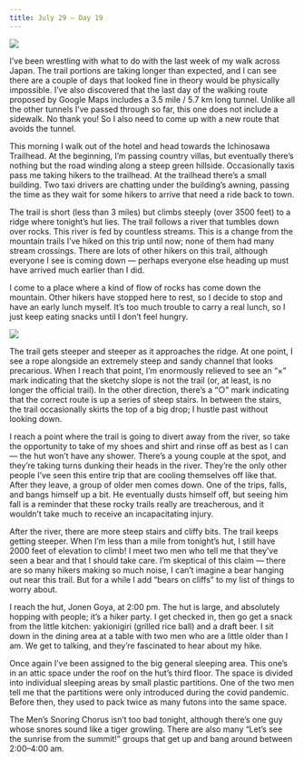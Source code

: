 ```yaml
---
title: July 29 — Day 19
---
```


![](./images/IMG_8696.jpg)

I’ve been wrestling with what to do with the last week of my walk across Japan. The trail portions are taking longer than expected, and I can see there are a couple of days that looked fine in theory would be physically impossible. I’ve also discovered that the last day of the walking route proposed by Google Maps includes a 3.5 mile / 5.7 km long tunnel. Unlike all the other tunnels I’ve passed through so far, this one does not include a sidewalk. No thank you! So I also need to come up with a new route that avoids the tunnel.

This morning I walk out of the hotel and head towards the Ichinosawa Trailhead. At the beginning, I’m passing country villas, but eventually there’s nothing but the road winding along a steep green hillside. Occasionally taxis pass me taking hikers to the trailhead. At the trailhead there’s a small building. Two taxi drivers are chatting under the building’s awning, passing the time as they wait for some hikers to arrive that need a ride back to town.

The trail is short (less than 3 miles) but climbs steeply (over 3500 feet) to a ridge where tonight’s hut lies. The trail follows a river that tumbles down over rocks. This river is fed by countless streams. This is a change from the mountain trails I’ve hiked on this trip until now; none of them had many stream crossings. There are lots of other hikers on this trail, although everyone I see is coming down — perhaps everyone else heading up must have arrived much earlier than I did.

I come to a place where a kind of flow of rocks has come down the mountain. Other hikers have stopped here to rest, so I decide to stop and have an early lunch myself. It’s too much trouble to carry a real lunch, so I just keep eating snacks until I don’t feel hungry.

![](./images/IMG_8708.jpg)

The trail gets steeper and steeper as it approaches the ridge. At one point, I see a rope alongside an extremely steep and sandy channel that looks precarious. When I reach that point, I’m enormously relieved to see an “×” mark indicating that the sketchy slope is not the trail (or, at least, is no longer the official trail). In the other direction, there’s a “○” mark indicating that the correct route is up a series of steep stairs. In between the stairs, the trail occasionally skirts the top of a big drop; I hustle past without looking down.

I reach a point where the trail is going to divert away from the river, so take the opportunity to take of my shoes and shirt and rinse off as best as I can — the hut won’t have any shower. There’s a young couple at the spot, and they’re taking turns dunking their heads in the river. They’re the only other people I’ve seen this entire trip that are cooling themselves off like that. After they leave, a group of older men comes down. One of the trips, falls, and bangs himself up a bit. He eventually dusts himself off, but seeing him fall is a reminder that these rocky trails really are treacherous, and it wouldn’t take much to receive an incapacitating injury.

After the river, there are more steep stairs and cliffy bits. The trail keeps getting steeper. When I’m less than a mile from tonight’s hut, I still have 2000 feet of elevation to climb! I meet two men who tell me that they’ve seen a bear and that I should take care. I’m skeptical of this claim — there are so many hikers making so much noise, I can’t imagine a bear hanging out near this trail. But for a while I add “bears on cliffs” to my list of things to worry about.

I reach the hut, Jonen Goya, at 2:00 pm. The hut is large, and absolutely hopping with people; it’s a hiker party. I get checked in, then go get a snack from the little kitchen: yakionigiri (grilled rice ball) and a draft beer. I sit down in the dining area at a table with two men who are a little older than I am. We get to talking, and they’re fascinated to hear about my hike.

Once again I’ve been assigned to the big general sleeping area. This one’s in an attic space under the roof on the hut’s third floor. The space is divided into individual sleeping areas by small plastic partitions. One of the two men tell me that the partitions were only introduced during the covid pandemic. Before then, they used to pack twice as many futons into the same space.

The Men’s Snoring Chorus isn’t too bad tonight, although there’s one guy whose snores sound like a tiger growling. There are also many “Let’s see the sunrise from the summit!” groups that get up and bang around between 2:00–4:00 am.
